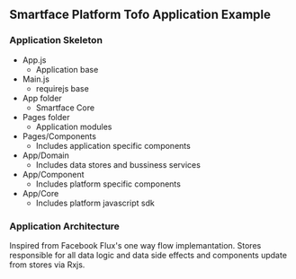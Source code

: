 ## Smartface Platform Tofo Application Example

### Application Skeleton
- App.js
  - Application base
- Main.js
  - requirejs base
- App folder
  - Smartface Core   
- Pages folder
  - Application modules
- Pages/Components
  - Includes application specific components
- App/Domain
  - Includes data stores and bussiness services
- App/Component
  - Includes platform specific components
- App/Core
  - Includes platform javascript sdk

### Application Architecture
Inspired from Facebook Flux's one way flow implemantation. Stores responsible for all data logic and data side effects and components update from stores via Rxjs.
